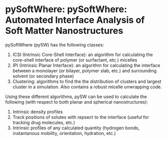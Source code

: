 # pySoftWhere: pySoftWhere:  Automated Interface Analysis of Soft Matter Nanostructures

pySoftWhere (pySW) has the following classes:

1. ICSI (Intrinsic Core-Shell Interface): an algorithm for calculating the core-shell interface of polymer (or surfactant, etc.) micelles
2. IPI (Intrinsic Planar Interface): an algorithm for calculating the interface between a monolayer (or bilayer, polymer slab, etc.) and surrounding solvent (or secondary phase)
3. Clustering: algorithms to find the the distribution of clusters and largest cluster in a simulation. Also contains a robust micelle unwrapping code.

Using these different algorithms, pySW can be used to calculate the following (with respect to both planar and spherical nanostructures):

1. Intrinsic density profiles
2. Track positions of solutes with repsect to the interface (useful for tracking drug molecules, etc.)
3. Intrinsic profiles of any calculated quantity (hydrogen bonds, instantanous mobility, orientation, hydration, etc.)



